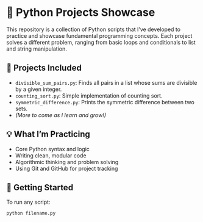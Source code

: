 # 🐍 Python Projects Showcase

This repository is a collection of Python scripts that I’ve developed to practice and showcase fundamental programming concepts. Each project solves a different problem, ranging from basic loops and conditionals to list and string manipulation.

## 📂 Projects Included

- `divisible_sum_pairs.py`: Finds all pairs in a list whose sums are divisible by a given integer.
- `counting_sort.py`: Simple implementation of counting sort.
- `symmetric_difference.py`: Prints the symmetric difference between two sets.
- *(More to come as I learn and grow!)*

## 💡 What I’m Practicing

- Core Python syntax and logic
- Writing clean, modular code
- Algorithmic thinking and problem solving
- Using Git and GitHub for project tracking

## 🚀 Getting Started

To run any script:
```bash
python filename.py
